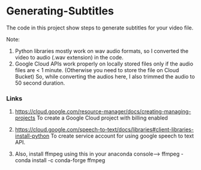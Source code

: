# Generating-Subtitles

The code in this project show steps to generate subtitles for your video file.

Note:

1. Python libraries mostly work on wav audio formats, so I converted the video to audio (.wav extension) in the code.
2. Google Cloud APIs work properly on locally stored files only if the audio files are < 1 minute. 
(Otherwise you need to store the file on Cloud Bucket)
So, while converting the audios here, I also trimmed the audio to 50 second duration.


### Links
1. https://cloud.google.com/resource-manager/docs/creating-managing-projects 
To create a Google Cloud project with billing enabled

2. https://cloud.google.com/speech-to-text/docs/libraries#client-libraries-install-python
To create service account for using google speech to text API.

3. Also, install ffmpeg using this in your anaconda console--> ffmpeg - conda install -c conda-forge ffmpeg
 

